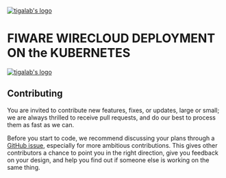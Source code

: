 



[![tigalab's logo](https://raw.githubusercontent.com/tigalab/kubernetes-deployments-docker-wirecloud/tigalab/1.3-kubernetes-deployments/tiga-ico.JPG)](https://www.tiga.com.tr/)


# FIWARE WIRECLOUD DEPLOYMENT ON the KUBERNETES

[![tigalab's logo](https://raw.githubusercontent.com/tigalab/kubernetes-deployments-docker-wirecloud/tigalab/1.3-kubernetes-deployments/fiqare-product.png)](https://www.tiga.com.tr/)





## Contributing

You are invited to contribute new features, fixes, or updates, large or small; we are always thrilled to receive pull requests, and do our best to process them as fast as we can.

Before you start to code, we recommend discussing your plans through a [GitHub issue](https://github.com/Wirecloud/docker-wirecloud/issues), especially for more ambitious contributions. This gives other contributors a chance to point you in the right direction, give you feedback on your design, and help you find out if someone else is working on the same thing.
